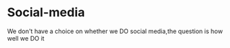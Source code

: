 # Social-media
We don't have a choice on whether we DO social media,the question is how well we DO it
